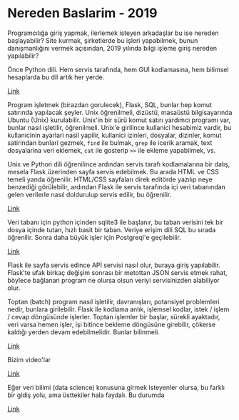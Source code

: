 # Nereden Baslarim - 2019

Programcılığa giriş yapmak, ilerlemek isteyen arkadaşlar bu ise
nereden başlayabilir? Site kurmak, şirketlerde bu işleri yapabilmek,
bunun danışmanlığını vermek açısından, 2019 yılında bilgi işleme giriş
nereden yapılabilir?

Önce Python dili. Hem servis tarafında, hem GUİ kodlamasına, hem
bilimsel hesaplarda bu dil artık her yerde. 

[Link](http://sayilarvekuramlar.blogspot.com/2016/01/python-dil-ogrenimi.html)

Program işletmek (birazdan gorulecek), Flask, SQL, bunlar hep komut
satırında yapılacak şeyler. Unix öğrenilmeli, dizüstü, masaüstü
bilgisayarında Ubuntu (Unix) kurulabilir. Unix'in bir sürü komut
satırı yardımcı programı var, bunlar nasıl işletilir,
öğrenilmeli. Unix'e girilince kullanici hesabimiz vardir, bu
kullanicinin ayarlari nasil yapilir, kullanici izinleri, dosyalar,
dizinler, komut satirindan bunlari gezmek, `find` ile bulmak, `grep`
ile icerik aramak, text dosyalarina veri eklemek, `cat` ile gosterip
`>>` ile ekleme yapabilmek, vs.

Unix ve Python dili öğrenilince ardından servis tarafı kodlamalarına
bir dalış, mesela Flask üzerinden sayfa servis edebilmek. Bu arada
HTML ve CSS temeli yanda öğrenilir. HTML/CSS sayfaları direk editörde
yazılıp neye benzediği görülebilir, ardından Flask ile servis
tarafında içi veri tabanından gelen verilerle nasıl doldurulup servis
edilir, bu öğrenilir.

[Link](http://sayilarvekuramlar.blogspot.com/2016/09/flask-ile-dinamik-web-sayfalari.md)

Veri tabanı için python içinden sqlite3 ile başlanır, bu taban
verisini tek bir dosya içinde tutan, hızlı basit bir taban. Veriye
erişim dili SQL bu sırada öğrenilir. Sonra daha büyük işler için
Postgreql'e geçilebilir.

[Link](http://sayilarvekuramlar.blogspot.com/2018/03/basit-sekilde-hzl-diske-deger-yazma.md)

Flask ile sayfa servis edince APİ servisi nasıl olur, buraya giriş
yapılabilir. Flask'te ufak birkaç değişim sonrası bir metottan JSON
servis etmek rahat, böylece bağlanan program ne olursa olsun veriyi
servisinizden alabiliyor olur.

Toptan (batch) program nasıl işletilir, davranışları, potansiyel
problemleri nedir, bunlara girilebilir. Flask ile kodlama anlık,
işlemsel kodlar, istek / işlem / cevap döngüsünde işlerler. Toptan
işlemler bir başlar, sürekli ayaktadır, veri varsa hemen işler, işi
bitince bekleme döngüsüne girebilir, çökerse kaldığı yerden devam
edebilmelidir. Bunlar bilinmeli.

[Link](http://sayilarvekuramlar.blogspot.com/2016/02/toptan-islemler-paralelizasyon-tekrar_18.html)

Bizim video'lar

[Link](https://www.youtube.com/channel/UCMAUsgUq5ODy8kMnJlUBUdQ)

Eğer veri bilimi (data science) konusuna girmek isteyenler olursa, bu
farklı bir gidiş yolu, ama üsttekiler hala faydalı. Bu durumda

[Link](http://sayilarvekuramlar.blogspot.com/2015/12/bilgisayar-bilim-yapay-zeka.html)



